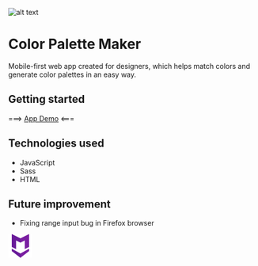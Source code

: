 ![alt text](https://user-images.githubusercontent.com/33831675/78256649-1d91e200-74f9-11ea-95a4-5221acd18588.png "color palette")

# Color Palette Maker


Mobile-first web app created for designers, which helps match colors and generate color palettes in an easy way. 

## Getting started

===> [App Demo](https://filippietruszynski.github.io/color-palette-maker/ "Google's Homepage") <===

## Technologies used

* JavaScript
* Sass
* HTML

## Future improvement
* Fixing range input bug in Firefox browser

![alt text](https://github.com/adam-p/markdown-here/raw/master/src/common/images/icon48.png "Logo Title Text 1")
